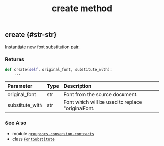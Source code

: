 ﻿---
title: create method
second_title: GroupDocs.Conversion for Python via .NET API References
description: 
type: docs
weight: 20
url: /python-net/groupdocs.conversion.contracts/fontsubstitute/create/
is_root: false
---

## create {#str-str}

Instantiate new font substitution pair.


### Returns 





```python
def create(self, original_font, substitute_with):
    ...
```


| Parameter | Type | Description |
| :- | :- | :- |
| original_font | str | Font from the source document. |
| substitute_with | str | Font which will be used to replace "originalFont. |



### See Also
* module [`groupdocs.conversion.contracts`](../../)
* class [`FontSubstitute`](/conversion/python-net/groupdocs.conversion.contracts/fontsubstitute)
